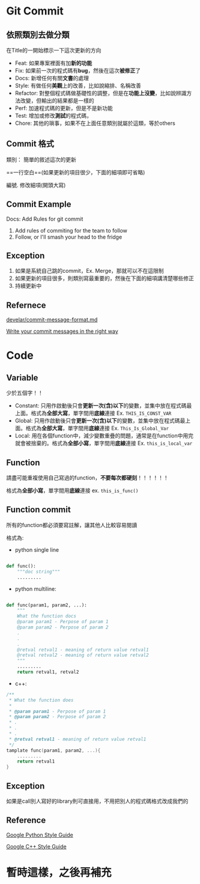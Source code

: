 # Git Commit
## 依照類別去做分類
在Title的一開始標示一下這次更新的方向

*  Feat: 如果專案裡面有加**新的功能**
*  Fix: 如果前一次的程式碼有**bug**，然後在這次**被修正**了
*  Docs: 新增任何有關**文書**的處理
*  Style: 有做任何**美觀**上的改善，比如說縮排、名稱改善
*  Refactor: 對整個程式碼做基礎性的調整，但是在**功能上沒變**，比如說辨識方法改變，但輸出的結果都是一樣的
*  Perf: 加速程式碼的更新，但是不是新功能
*  Test: 增加或修改**測試**的程式碼，
*  Chore: 其他的瑣事，如果不在上面任意類別就屬於這類，等於others

## Commit 格式

類別： 簡單的敘述這次的更新

==一行空白==(如果更新的項目很少，下面的細項即可省略)

編號. 修改細項(開頭大寫)

## Commit Example
Docs: Add Rules for git commit

1. Add rules of commiting for the team to follow
2. Follow, or I'll smash your head to the fridge

## Exception
1. 如果是系統自己跳的commit，Ex. Merge，那就可以不在這限制
2.  如果更新的項目很多，則類別寫最重要的，然後在下面的細項講清楚哪些修正
3.  持續更新中

## Refernece
[develar/commit-message-format.md](https://gist.github.com/develar/273e2eb938792cf5f86451fbac2bcd51)

[Write your commit messages in the right way](https://kaihao.dev/posts/write-your-commit-messages-the-right-way)

# Code
## Variable
少於五個字！！

* Constant: 只用作啟動後只會**更新一次(含)以下**的變數，並集中放在程式碼最上面。格式為**全部大寫**，單字間用**底線**連接 Ex. `THIS_IS_CONST_VAR`
* Global: 只用作啟動後只會**更新一次(含)以下**的變數，並集中放在程式碼最上面。格式為**全部大寫**，單字間用**底線**連接 Ex. `This_Is_Global_Var`
* Local: 用在各個function中，減少變數重疊的問題，通常是在function中用完就會被捨棄的。格式為**全部小寫**，單字間用**底線**連接 Ex. `this_is_local_var`

## Function
請盡可能重複使用自己寫過的function，**不要每次都硬刻**！！！！！！

格式為**全部小寫**，單字間用**底線**連接
ex. `this_is_func()`

## Function commit
所有的function都必須要寫註解，讓其他人比較容易閱讀

格式為:

* python single line

```python

def func():
	"""doc string"""
	.........
```


* python multiline: 

```python

def func(param1, param2, ...):
	"""
	What the function docs
	@param param1 - Perpose of param 1
	@param param2 - Perpose of param 2
	.
	.
	.
	@retval retval1 - meaning of return value retval1
	@retval retval2 - meaning of return value retval2
	"""
	.........
	return retval1, retval2
```

* c++: 

```cpp
/**
 * What the function does
 * 
 * @param param1 - Perpose of param 1
 * @param param2 - Perpose of param 2
 * .
 * .
 * .
 * @retval retval1 - meaning of return value retval1
 */
tamplate func(param1, param2, ...){
	.........
	return retval1
}
```

## Exception
如果是call別人寫好的library則可直接用，不用把別人的程式碼格式改成我們的

## Reference
[Google Python Style Guide](http://google.github.io/styleguide/pyguide.html?fbclid=IwAR2R50OEzmkUoi7YkrpIrEwURn601WzdcIjvOOaACdhccbv0MOpcBFn5XIY#s3.16-naming)

[Google C++ Style Guide](https://google.github.io/styleguide/cppguide.html#Naming)



# 暫時這樣，之後再補充